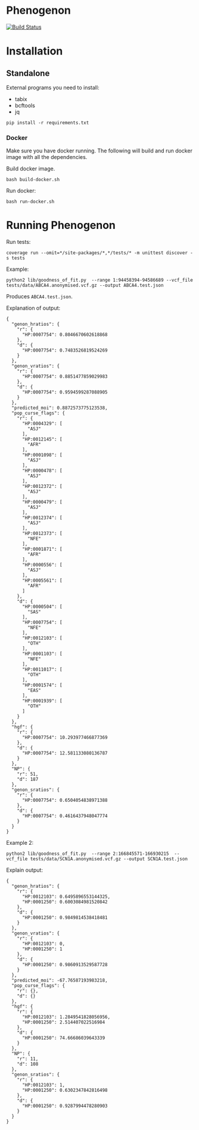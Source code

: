 # Phenogenon
[![Build Status](https://travis-ci.com/phenopolis/phenogenon.svg?branch=master)](https://travis-ci.com/phenopolis/phenogenon)

# Installation


## Standalone
External programs you need to install:
* tabix
* bcftools
* jq

```
pip install -r requirements.txt
```

### Docker

Make sure you have docker running.
The following will build and run docker image with all the dependencies.

Build docker image.
```
bash build-docker.sh
```
Run docker:
```
bash run-docker.sh
```

# Running Phenogenon

Run tests:
```
coverage run --omit=*/site-packages/*,*/tests/* -m unittest discover -s tests
```
Example:
```
python2 lib/goodness_of_fit.py  --range 1:94458394-94586689 --vcf_file tests/data/ABCA4.anonymised.vcf.gz --output ABCA4.test.json
```
Produces `ABCA4.test.json`.

Explanation of output:
```
{
  "genon_hratios": {
    "r": {
      "HP:0007754": 0.8046670602618868
    },
    "d": {
      "HP:0007754": 0.7483526819524269
    }
  },
  "genon_vratios": {
    "r": {
      "HP:0007754": 0.8851477859029983
    },
    "d": {
      "HP:0007754": 0.9594599287088905
    }
  },
  "predicted_moi": 0.8872573775123538,
  "pop_curse_flags": {
    "r": {
      "HP:0004329": [
        "ASJ"
      ],
      "HP:0012145": [
        "AFR"
      ],
      "HP:0001098": [
        "ASJ"
      ],
      "HP:0000478": [
        "ASJ"
      ],
      "HP:0012372": [
        "ASJ"
      ],
      "HP:0000479": [
        "ASJ"
      ],
      "HP:0012374": [
        "ASJ"
      ],
      "HP:0012373": [
        "NFE"
      ],
      "HP:0001871": [
        "AFR"
      ],
      "HP:0000556": [
        "ASJ"
      ],
      "HP:0005561": [
        "AFR"
      ]
    },
    "d": {
      "HP:0000504": [
        "SAS"
      ],
      "HP:0007754": [
        "NFE"
      ],
      "HP:0012103": [
        "OTH"
      ],
      "HP:0001103": [
        "NFE"
      ],
      "HP:0011017": [
        "OTH"
      ],
      "HP:0001574": [
        "EAS"
      ],
      "HP:0001939": [
        "OTH"
      ]
    }
  },
  "hgf": {
    "r": {
      "HP:0007754": 10.293977466877369
    },
    "d": {
      "HP:0007754": 12.581133080136787
    }
  },
  "NP": {
    "r": 51,
    "d": 187
  },
  "genon_sratios": {
    "r": {
      "HP:0007754": 0.6504054838971388
    },
    "d": {
      "HP:0007754": 0.4616437948047774
    }
  }
}
```
Example 2:
```
python2 lib/goodness_of_fit.py  --range 2:166845571-166930215  --vcf_file tests/data/SCN1A.anonymised.vcf.gz --output SCN1A.test.json
```
Explain output:
```
{
  "genon_hratios": {
    "r": {
      "HP:0012103": 0.6495896553144325,
      "HP:0001250": 0.6003084981520842
    },
    "d": {
      "HP:0001250": 0.9849814538418481
    }
  },
  "genon_vratios": {
    "r": {
      "HP:0012103": 0,
      "HP:0001250": 1
    },
    "d": {
      "HP:0001250": 0.9860913529587728
    }
  },
  "predicted_moi": -67.76587193983218,
  "pop_curse_flags": {
    "r": {},
    "d": {}
  },
  "hgf": {
    "r": {
      "HP:0012103": 1.2849541828056956,
      "HP:0001250": 2.514407022516984
    },
    "d": {
      "HP:0001250": 74.66686039643339
    }
  },
  "NP": {
    "r": 11,
    "d": 108
  },
  "genon_sratios": {
    "r": {
      "HP:0012103": 1,
      "HP:0001250": 0.6302347842816498
    },
    "d": {
      "HP:0001250": 0.9287994478280903
    }
  }
}
```

